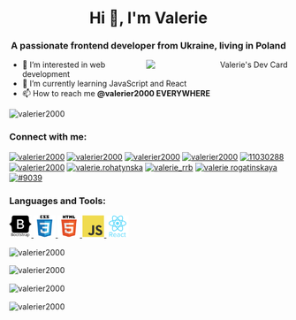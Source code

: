 <h1 align="center">Hi 👋, I'm Valerie</h1>
<h3 align="center">A passionate frontend developer from Ukraine, living in Poland</h3>

<a align="right" href="https://app.daily.dev/Valerier2000"><img align="right" src="https://api.daily.dev/devcards/bc2f6492faf942069608ff35c80dcaa4.png?r=bhn" width="256" alt="Valerie's Dev Card"/></a>

- 👀 I’m interested in web development
- 🌱 I’m currently learning JavaScript and React
- 📫 How to reach me **@valerier2000 EVERYWHERE**

<!---
valerier2000/valerier2000 is a ✨ special ✨ repository because its `README.md` (this file) appears on your GitHub profile.
You can click the Preview link to take a look at your changes.
--->

<p align="left"> <img src="https://komarev.com/ghpvc/?username=valerier2000&label=Profile%20views&color=brightgreen&style=flat" alt="valerier2000" /> </p>

<h3 align="left">Connect with me:</h3>
<p align="left">
<a href="https://codepen.io/valerier2000" target="blank"><img align="center" src="https://raw.githubusercontent.com/rahuldkjain/github-profile-readme-generator/master/src/images/icons/Social/codepen.svg" alt="valerier2000" height="30" width="40" /></a>
<a href="https://dev.to/valerier2000" target="blank"><img align="center" src="https://raw.githubusercontent.com/rahuldkjain/github-profile-readme-generator/master/src/images/icons/Social/devto.svg" alt="valerier2000" height="30" width="40" /></a>
<a href="https://twitter.com/valerier2000" target="blank"><img align="center" src="https://raw.githubusercontent.com/rahuldkjain/github-profile-readme-generator/master/src/images/icons/Social/twitter.svg" alt="valerier2000" height="30" width="40" /></a>
<a href="https://linkedin.com/in/valerier2000" target="blank"><img align="center" src="https://raw.githubusercontent.com/rahuldkjain/github-profile-readme-generator/master/src/images/icons/Social/linked-in-alt.svg" alt="valerier2000" height="30" width="40" /></a>
<a href="https://stackoverflow.com/users/11030288" target="blank"><img align="center" src="https://raw.githubusercontent.com/rahuldkjain/github-profile-readme-generator/master/src/images/icons/Social/stack-overflow.svg" alt="11030288" height="30" width="40" /></a>
<a href="https://codesandbox.com/valerier2000" target="blank"><img align="center" src="https://raw.githubusercontent.com/rahuldkjain/github-profile-readme-generator/master/src/images/icons/Social/codesandbox.svg" alt="valerier2000" height="30" width="40" /></a>
<a href="https://fb.com/valerie.rohatynska" target="blank"><img align="center" src="https://raw.githubusercontent.com/rahuldkjain/github-profile-readme-generator/master/src/images/icons/Social/facebook.svg" alt="valerie.rohatynska" height="30" width="40" /></a>
<a href="https://instagram.com/valerie_rrb" target="blank"><img align="center" src="https://raw.githubusercontent.com/rahuldkjain/github-profile-readme-generator/master/src/images/icons/Social/instagram.svg" alt="valerie_rrb" height="30" width="40" /></a>
<a href="https://www.youtube.com/channel/UCishhYnixWRBQ2VjuMPdVXQ" target="blank"><img align="center" src="https://raw.githubusercontent.com/rahuldkjain/github-profile-readme-generator/master/src/images/icons/Social/youtube.svg" alt="valerie rogatinskaya" height="30" width="40" /></a>
<a href="https://discord.gg/#9039" target="blank"><img align="center" src="https://raw.githubusercontent.com/rahuldkjain/github-profile-readme-generator/master/src/images/icons/Social/discord.svg" alt="#9039" height="30" width="40" /></a>
</p>

<h3 align="left">Languages and Tools:</h3>
<p align="left"> <a href="https://getbootstrap.com" target="_blank" rel="noreferrer"> <img src="https://raw.githubusercontent.com/devicons/devicon/master/icons/bootstrap/bootstrap-plain-wordmark.svg" alt="bootstrap" width="40" height="40"/> </a> <a href="https://www.w3schools.com/css/" target="_blank" rel="noreferrer"> <img src="https://raw.githubusercontent.com/devicons/devicon/master/icons/css3/css3-original-wordmark.svg" alt="css3" width="40" height="40"/> </a> <a href="https://www.w3.org/html/" target="_blank" rel="noreferrer"> <img src="https://raw.githubusercontent.com/devicons/devicon/master/icons/html5/html5-original-wordmark.svg" alt="html5" width="40" height="40"/> </a> <a href="https://developer.mozilla.org/en-US/docs/Web/JavaScript" target="_blank" rel="noreferrer"> <img src="https://raw.githubusercontent.com/devicons/devicon/master/icons/javascript/javascript-original.svg" alt="javascript" width="40" height="40"/> </a> <a href="https://reactjs.org/" target="_blank" rel="noreferrer"> <img src="https://raw.githubusercontent.com/devicons/devicon/master/icons/react/react-original-wordmark.svg" alt="react" width="40" height="40"/> </a> </p>

  
  
<p><img align="center" src="https://github-readme-stats.vercel.app/api/top-langs?username=valerier2000&show_icons=true&locale=en&layout=compact&title_color=ffffff&icon_color=34abeb&text_color=daf7dc&bg_color=212428" alt="valerier2000" /></p>

<p><img align="center" src="https://github-readme-stats.vercel.app/api?username=valerier2000&show_icons=true&locale=en&title_color=ffffff&icon_color=34abeb&text_color=04DB4D&bg_color=212428" alt="valerier2000" /></p>

<p><img align="center" src="https://github-readme-streak-stats.herokuapp.com/?user=valerier2000&theme=soft-green" alt="valerier2000" /></p>

<p><img align="center" src="https://github-readme-stats.vercel.app/api/wakatime?username=valerier2000&title_color=ffffff&icon_color=34abeb&text_color=04DB4D&bg_color=212428" alt="valerier2000" /></p>
